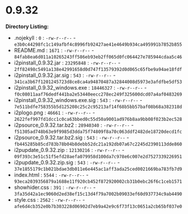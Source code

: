 0.9.32
======

**Directory Listing:**

 - .nojekyll : `0` : `-rw-r--r--` - `e3b0c44298fc1c149afbf4c8996fb92427ae41e4649b934ca495991b7852b855`
 - README.md : `1671` : `-rw-r--r--` - `84fab8ea6d011a10265243ff586eb93eb2ff065d0fc064427e785944cdaa5c46`
 - i2pinstall_0.9.32.jar : `23295848` : `-rw-r--r--` - `2ff82498c5491a138e42991658d0d747f13579392d0d065c65fbe9a94ae18fdf`
 - i2pinstall_0.9.32.jar.sig : `543` : `-rw-r--r--` - `341ca3b67f1201245723d8ce8ca4a94870487a32844008d5973e3afdfbe5df53`
 - i2pinstall_0.9.32_windows.exe : `18446327` : `-rw-r--r--` - `f0c08011aaf76dedf441ba2e53440eecc278ec249f325600dcd07a4af0483269`
 - i2pinstall_0.9.32_windows.exe.sig : `543` : `-rw-r--r--` - `7e511bdfe758355b5d125208c25c2c95213af14f68b5bb57baf08b68a382318d`
 - i2plogo.png : `46661` : `-rw-r--r--` - `2622fef997fd1dcc1c0ca63bbed0c55d50a9001ad976b8aa9bb08f023b2ec528`
 - i2psource_0.9.32.tar.bz2 : `28940340` : `-rw-r--r--` - `f51305ad748b63e9f9985d3dda75f74809f8a70c063ddf2482de18720decd1fc`
 - i2psource_0.9.32.tar.bz2.sig : `543` : `-rw-r--r--` - `fb445285b85cd783b78b04b8debb52dc21a192db07a67c2245d2390113dde860`
 - i2pupdate_0.9.32.zip : `12130216` : `-rw-r--r--` - `09f393c3e51c51f5efd28aefa079958d100da7c978e6c007e2d7527339226951`
 - i2pupdate_0.9.32.zip.sig : `543` : `-rw-r--r--` - `37e1855179c1b021bdae3db011e6e445ac1aff3ada25ced0021669ba783fb7d9`
 - index.html : `5544` : `-rw-r--r--` - `93eca2039356879a1688e11f920cb452f872920002cb31b0ebc26f6c1ceb1571`
 - showhider.css : `391` : `-rw-r--r--` - `3fa35d42a1ec9060d2ed38ef15c13d4f79a7002b09033ef60d937734c9ab4490`
 - style.css : `2562` : `-rw-r--r--` - `afe6d4cb352e0b7b303228d06902d7eb9a42e9c6f73f13c0651a2cb65bf037e0`
